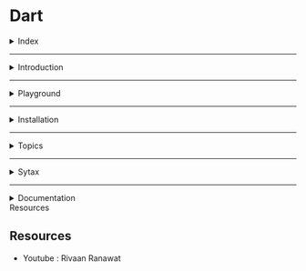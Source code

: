 # Dart

<details>
<summary>Index</summary>

## Index
- Introduction
- Playground
- Installation
- Topics
- Sytax
- Resources
- Documentation
</details>

---

<details>
<summary>Introduction</summary>

## Introduction
- Dart is a programming language developed by Google.
- It is similar to **JavaScript** and **Java** in how it looks and works.
- Flutter uses Dart for creating Native Applications.
- When you're coding your program, Dart uses the JIT compiler.
- When you want everybody to use your program, Dart uses the AOT compiler.

</details>

---

<details>
<summary>Playground</summary>

## Playground
- DartPad : [https://dartpad.dev/]
</details>

---
<details>
<summary>Installation</summary>

## Installation
- Youtube : [https://www.youtube.com/watch?v=4qUPTXjYuuE]
</details>

---

<details>
<summary>Topics</summary>

## Topics
1. variabels
2. conditions
3. loops
4. functions
5. classes

</details>

---

<details>
<summary>Sytax</summary>

## Sytax
- Create dart file with `.dart` extension.
- Ex : `index.dart`
- Run dart file : `dart index.dart`
</details>

---

<details>
<summary>Documentation</summary>

## Documentation
- Official Website : [https://dart.dev/]
</details>

<edtails>
<summary>Resources</summary>

## Resources
- Youtube : Rivaan Ranawat
</details>